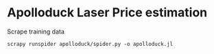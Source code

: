 # Apolloduck Laser Price estimation

Scrape training data
```
scrapy runspider apolloduck/spider.py -o apolloduck.jl
```
